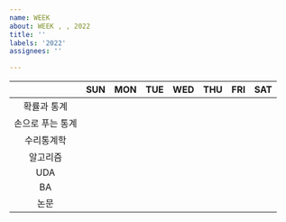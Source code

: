 ```yaml
---
name: WEEK
about: WEEK , , 2022
title: ''
labels: '2022'
assignees: ''

---
```


||SUN|MON|TUE|WED|THU|FRI|SAT|
|:-------:|:-------:|:-------:|:-------:|:-------:|:-------:|:-------:|:-------:|
|확률과 통계||||||||
|손으로 푸는 통계||||||||
|수리통계학||||||||
|알고리즘||||||||
|UDA||||||||
|BA||||||||
|논문||||||||
